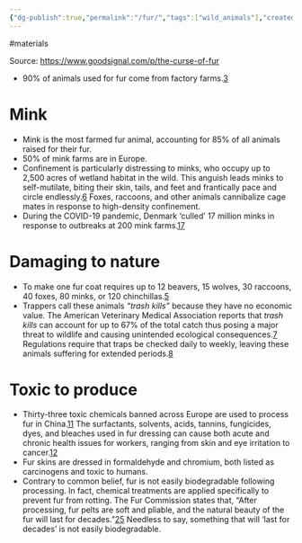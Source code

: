 ```yaml
---
{"dg-publish":true,"permalink":"/fur/","tags":["wild_animals"],"created":"2025-10-23T17:42:43.712+01:00","updated":"2025-10-23T19:20:34.070+01:00"}
---
```


#materials 

Source: https://www.goodsignal.com/p/the-curse-of-fur
- 90% of animals used for fur come from factory farms.[3](https://www.goodsignal.com/p/the-curse-of-fur#footnote-3-147394111)
# Mink
- Mink is the most farmed fur animal, accounting for 85% of all animals raised for their fur.
- 50% of mink farms are in Europe.
- Confinement is particularly distressing to minks, who occupy up to 2,500 acres of wetland habitat in the wild. This anguish leads minks to self-mutilate, biting their skin, tails, and feet and frantically pace and circle endlessly.[6](https://www.goodsignal.com/p/the-curse-of-fur#footnote-6-147394111) Foxes, raccoons, and other animals cannibalize cage mates in response to high-density confinement.
- During the COVID-19 pandemic, Denmark ‘culled’ 17 million minks in response to outbreaks at 200 mink farms.[17](https://www.goodsignal.com/p/the-curse-of-fur#footnote-17-147394111)
# Damaging to nature
- To make one fur coat requires up to 12 beavers, 15 wolves, 30 raccoons, 40 foxes, 80 minks, or 120 chinchillas.[5](https://www.goodsignal.com/p/the-curse-of-fur#footnote-5-147394111)
- Trappers call these animals *“trash kills”* because they have no economic value. The American Veterinary Medical Association reports that *trash kills* can account for up to 67% of the total catch thus posing a major threat to wildlife and causing unintended ecological consequences.[7](https://www.goodsignal.com/p/the-curse-of-fur#footnote-7-147394111) Regulations require that traps be checked daily to weekly, leaving these animals suffering for extended periods.[8](https://www.goodsignal.com/p/the-curse-of-fur#footnote-8-147394111)
# Toxic to produce
- Thirty-three toxic chemicals banned across Europe are used to process fur in China.[11](https://www.goodsignal.com/p/the-curse-of-fur#footnote-11-147394111) The surfactants, solvents, acids, tannins, fungicides, dyes, and bleaches used in fur dressing can cause both acute and chronic health issues for workers, ranging from skin and eye irritation to cancer.[12](https://www.goodsignal.com/p/the-curse-of-fur#footnote-12-147394111)
- Fur skins are dressed in formaldehyde and chromium, both listed as carcinogens and toxic to humans.
- Contrary to common belief, fur is not easily biodegradable following processing. In fact, chemical treatments are applied specifically to prevent fur from rotting. The Fur Commission states that, “After processing, fur pelts are soft and pliable, and the natural beauty of the fur will last for decades.”[25](https://www.goodsignal.com/p/the-curse-of-fur#footnote-25-147394111) Needless to say, something that will ‘last for decades’ is not easily biodegradable.